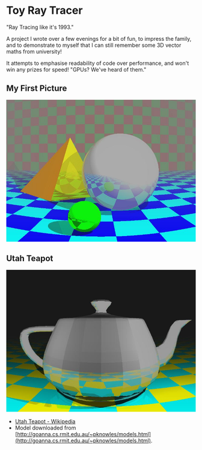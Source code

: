 # Toy Ray Tracer

"Ray Tracing like it's 1993."

A project I wrote over a few evenings for a bit of fun, to impress the family, and to demonstrate to myself that I can still remember some 3D vector maths from university!

It attempts to emphasise readability of code over performance, and won't win any prizes for speed! "GPUs? We've heard of them."

## My First Picture
![My First Picture](https://github.com/chrisglencross/raytrace/blob/master/picture1.jpg)

## Utah Teapot
![Utah Teapot](https://github.com/chrisglencross/raytrace/blob/master/teapot.jpg)

* [Utah Teapot - Wikipedia](https://en.wikipedia.org/wiki/Utah_teapot)
* Model downloaded from [http://goanna.cs.rmit.edu.au/~pknowles/models.html](http://goanna.cs.rmit.edu.au/~pknowles/models.html).
